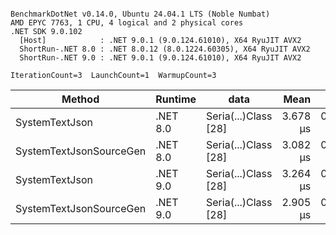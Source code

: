 ```

BenchmarkDotNet v0.14.0, Ubuntu 24.04.1 LTS (Noble Numbat)
AMD EPYC 7763, 1 CPU, 4 logical and 2 physical cores
.NET SDK 9.0.102
  [Host]            : .NET 9.0.1 (9.0.124.61010), X64 RyuJIT AVX2
  ShortRun-.NET 8.0 : .NET 8.0.12 (8.0.1224.60305), X64 RyuJIT AVX2
  ShortRun-.NET 9.0 : .NET 9.0.1 (9.0.124.61010), X64 RyuJIT AVX2

IterationCount=3  LaunchCount=1  WarmupCount=3  

```
| Method                  | Runtime  | data                 | Mean     | Error     | StdDev    | Min      | Max      | Gen0   | Allocated |
|------------------------ |--------- |--------------------- |---------:|----------:|----------:|---------:|---------:|-------:|----------:|
| SystemTextJson          | .NET 8.0 | Seria(...)Class [28] | 3.678 μs | 0.2011 μs | 0.0110 μs | 3.668 μs | 3.690 μs | 0.1259 |   2.07 KB |
| SystemTextJsonSourceGen | .NET 8.0 | Seria(...)Class [28] | 3.082 μs | 0.4077 μs | 0.0223 μs | 3.059 μs | 3.104 μs | 0.1335 |    2.2 KB |
| SystemTextJson          | .NET 9.0 | Seria(...)Class [28] | 3.264 μs | 0.1882 μs | 0.0103 μs | 3.257 μs | 3.276 μs | 0.1259 |   2.07 KB |
| SystemTextJsonSourceGen | .NET 9.0 | Seria(...)Class [28] | 2.905 μs | 0.9446 μs | 0.0518 μs | 2.872 μs | 2.964 μs | 0.1335 |    2.2 KB |
